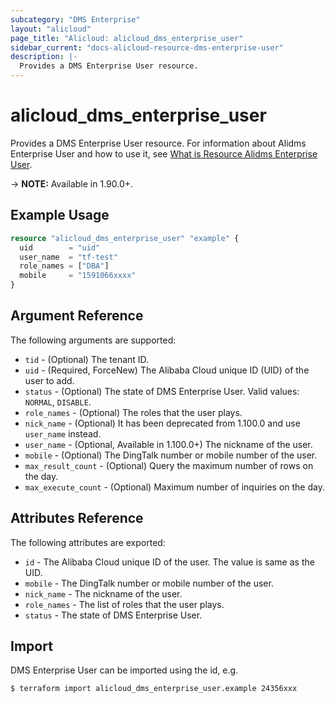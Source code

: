 ```yaml
---
subcategory: "DMS Enterprise"
layout: "alicloud"
page_title: "Alicloud: alicloud_dms_enterprise_user"
sidebar_current: "docs-alicloud-resource-dms-enterprise-user"
description: |-
  Provides a DMS Enterprise User resource.
---
```


# alicloud\_dms\_enterprise\_user

Provides a DMS Enterprise User resource. For information about Alidms Enterprise User and how to use it, see [What is Resource Alidms Enterprise User](https://www.alibabacloud.com/help/doc-detail/98001.htm).

-> **NOTE:** Available in 1.90.0+.

## Example Usage

```terraform
resource "alicloud_dms_enterprise_user" "example" {
  uid        = "uid"
  user_name  = "tf-test"
  role_names = ["DBA"]
  mobile     = "1591066xxxx"
}
```

## Argument Reference

The following arguments are supported:

* `tid` - (Optional) The tenant ID. 
* `uid` - (Required, ForceNew) The Alibaba Cloud unique ID (UID) of the user to add.
* `status` - (Optional) The state of DMS Enterprise User. Valid values: `NORMAL`, `DISABLE`.
* `role_names` - (Optional) The roles that the user plays.
* `nick_name` - (Optional) It has been deprecated from 1.100.0 and use `user_name` instead.
* `user_name` - (Optional, Available in 1.100.0+) The nickname of the user.
* `mobile` - (Optional) The DingTalk number or mobile number of the user.
* `max_result_count` - (Optional) Query the maximum number of rows on the day.
* `max_execute_count` - (Optional) Maximum number of inquiries on the day.
                         
## Attributes Reference

The following attributes are exported:

* `id` - The Alibaba Cloud unique ID of the user. The value is same as the UID.
* `mobile` - The DingTalk number or mobile number of the user.
* `nick_name` - The nickname of the user.
* `role_names` - The list of roles that the user plays.
* `status` - The state of DMS Enterprise User.

## Import

DMS Enterprise User can be imported using the id, e.g.

```shell
$ terraform import alicloud_dms_enterprise_user.example 24356xxx
```

